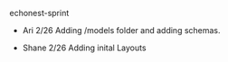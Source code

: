 echonest-sprint

* Ari
2/26 Adding /models folder and adding schemas.


* Shane
2/26 Adding inital Layouts
